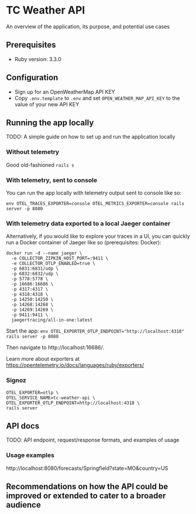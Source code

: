# TC Weather API

An overview of the application, its purpose, and potential use cases

## Prerequisites

- Ruby version: 3.3.0

## Configuration

- Sign up for an OpenWeatherMap API KEY
- Copy `.env.template` to `.env` and set `OPEN_WEATHER_MAP_API_KEY` to the value of your new API KEY

## Running the app locally

TODO: A simple guide on how to set up and run the application locally

### Without telemetry

Good old-fashioned `rails s`

### With telemetry, sent to console

You can run the app locally with telemetry output sent to console like so:

`env OTEL_TRACES_EXPORTER=console OTEL_METRICS_EXPORTER=console rails server -p 8080`

### With telemetry data exported to a local Jaeger container

Alternatively, if you would like to explore your traces in a UI, you can quickly run a Docker container of Jaeger like so (prerequisites: Docker):

```shell
docker run -d --name jaeger \
  -e COLLECTOR_ZIPKIN_HOST_PORT=:9411 \
  -e COLLECTOR_OTLP_ENABLED=true \
  -p 6831:6831/udp \
  -p 6832:6832/udp \
  -p 5778:5778 \
  -p 16686:16686 \
  -p 4317:4317 \
  -p 4318:4318 \
  -p 14250:14250 \
  -p 14268:14268 \
  -p 14269:14269 \
  -p 9411:9411 \
  jaegertracing/all-in-one:latest
```

Start the app: `env OTEL_EXPORTER_OTLP_ENDPOINT="http://localhost:4318" rails server -p 8080`

Then navigate to http://localhost:16686/.

Learn more about exporters at https://opentelemetry.io/docs/languages/ruby/exporters/

### Signoz

```shell
OTEL_EXPORTER=otlp \
OTEL_SERVICE_NAME=tc-weather-api \
OTEL_EXPORTER_OTLP_ENDPOINT=http://localhost:4318 \
rails server
```

## API docs

TODO: API endpoint, request/response formats, and examples of usage

### Usage examples

http://localhost:8080/forecasts/Springfield?state=MO&country=US

## Recommendations on how the API could be improved or extended to cater to a broader audience
